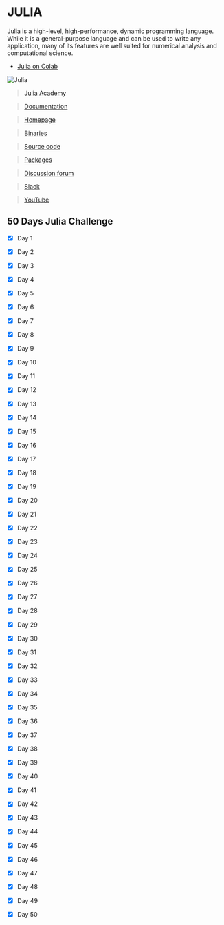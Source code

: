 # JULIA

Julia is a high-level, high-performance, dynamic programming language. While it is a general-purpose language and can be used to write any application, many of its features are well suited for numerical analysis and computational science.

- [Julia on Colab](https://github.com/Amey-Thakur/JULIA/blob/main/JuliaOnColab.ipynb)

![Julia](https://user-images.githubusercontent.com/54937357/139801295-d201875c-9eea-4e55-94a7-8f592e8363ba.jpg)

  >[Julia Academy](https://juliaacademy.com)

  >[Documentation](https://docs.julialang.org/en/v1/)

  >[Homepage](https://julialang.org)

  >[Binaries](https://julialang.org/downloads)

  >[Source code](https://github.com/JuliaLang/julia)

  >[Packages](https://julialang.org/packages)

  >[Discussion forum](https://discourse.julialang.org)

  >[Slack](https://julialang.slack.com)

  >[YouTube](https://www.youtube.com/user/JuliaLanguage)

## 50 Days Julia Challenge

 - [x] Day 1
 - [x] Day 2
 - [x] Day 3
 - [x] Day 4
 - [x] Day 5
 - [x] Day 6
 - [x] Day 7
 - [x] Day 8
 - [x] Day 9
 - [x] Day 10
 - [x] Day 11
 - [x] Day 12
 - [x] Day 13
 - [x] Day 14
 - [x] Day 15
 - [x] Day 16
 - [x] Day 17
 - [x] Day 18
 - [x] Day 19
 - [x] Day 20
 - [x] Day 21
 - [x] Day 22
 - [x] Day 23
 - [x] Day 24
 - [x] Day 25
 - [x] Day 26
 - [x] Day 27
 - [x] Day 28
 - [x] Day 29
 - [x] Day 30
 - [x] Day 31
 - [x] Day 32
 - [x] Day 33
 - [x] Day 34
 - [x] Day 35
 - [x] Day 36
 - [x] Day 37
 - [x] Day 38
 - [x] Day 39
 - [x] Day 40
 - [x] Day 41
 - [x] Day 42
 - [x] Day 43
 - [x] Day 44
 - [x] Day 45
 - [x] Day 46
 - [x] Day 47
 - [x] Day 48
 - [x] Day 49
 - [x] Day 50

